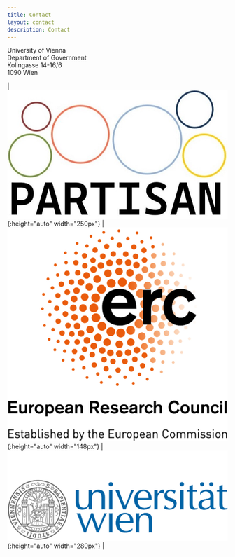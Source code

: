 ```yaml
---
title: Contact
layout: contact
description: Contact
---
```


University of Vienna <br />
Department of Government <br />
Kolingasse 14-16/6 <br />
1090 Wien


| ![partisan logo](/images/logo/partisan_logo.jpeg){:height="auto" width="250px"} | ![ERC logo](/images/logo/erc_logo.jpeg){:height="auto" width="148px"} | ![Uni Vienna logo](/images/logo/uni_logo.png){:height="auto" width="280px"} |